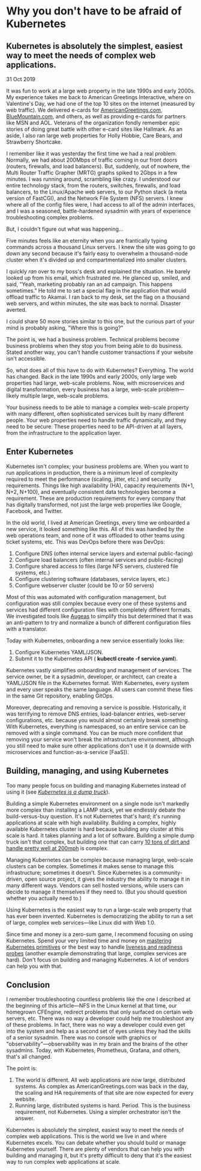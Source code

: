 # Why you don't have to be afraid of Kubernetes

## Kubernetes is absolutely the simplest, easiest way to meet the needs of complex web applications.

31 Oct 2019

It was fun to work at a large web property in the late 1990s and early 2000s. My experience takes me back to American Greetings Interactive, where on Valentine's Day, we had one of the top 10 sites on the internet (measured by web traffic). We delivered e-cards for [AmericanGreetings.com](http://AmericanGreetings.com), [BlueMountain.com](http://BlueMountain.com), and others, as well as providing e-cards for partners like MSN and AOL. Veterans of the organization fondly remember epic stories of doing great battle with other e-card sites like Hallmark. As an aside, I also ran large web properties for Holly Hobbie, Care Bears, and Strawberry Shortcake.

I remember like it was yesterday the first time we had a real problem. Normally, we had about 200Mbps of traffic coming in our front doors (routers, firewalls, and load balancers). But, suddenly, out of nowhere, the Multi Router Traffic Grapher (MRTG) graphs spiked to 2Gbps in a few minutes. I was running around, scrambling like crazy. I understood our entire technology stack, from the routers, switches, firewalls, and load balancers, to the Linux/Apache web servers, to our Python stack (a meta version of FastCGI), and the Network File System (NFS) servers. I knew where all of the config files were, I had access to all of the admin interfaces, and I was a seasoned, battle-hardened sysadmin with years of experience troubleshooting complex problems.

But, I couldn't figure out what was happening...

Five minutes feels like an eternity when you are frantically typing commands across a thousand Linux servers. I knew the site was going to go down any second because it's fairly easy to overwhelm a thousand-node cluster when it's divided up and compartmentalized into smaller clusters.

I quickly _ran_ over to my boss's desk and explained the situation. He barely looked up from his email, which frustrated me. He glanced up, smiled, and said, "Yeah, marketing probably ran an ad campaign. This happens sometimes." He told me to set a special flag in the application that would offload traffic to Akamai. I ran back to my desk, set the flag on a thousand web servers, and within minutes, the site was back to normal. Disaster averted.

I could share 50 more stories similar to this one, but the curious part of your mind is probably asking, "Where this is going?"

The point is, we had a business problem. Technical problems become business problems when they stop you from being able to do business. Stated another way, you can't handle customer transactions if your website isn't accessible.

So, what does all of this have to do with Kubernetes? Everything. The world has changed. Back in the late 1990s and early 2000s, only large web properties had large, web-scale problems. Now, with microservices and digital transformation, every business has a large, web-scale problem—likely multiple large, web-scale problems.

Your business needs to be able to manage a complex web-scale property with many different, often sophisticated services built by many different people. Your web properties need to handle traffic dynamically, and they need to be secure. These properties need to be API-driven at all layers, from the infrastructure to the application layer.

## Enter Kubernetes

Kubernetes isn't complex; your business problems are. When you want to run applications in production, there is a minimum level of complexity required to meet the performance (scaling, jitter, etc.) and security requirements. Things like high availability (HA), capacity requirements (N+1, N+2, N+100), and eventually consistent data technologies become a requirement. These are production requirements for every company that has digitally transformed, not just the large web properties like Google, Facebook, and Twitter.

In the old world, I lived at American Greetings, every time we onboarded a new service, it looked something like this. All of this was handled by the web operations team, and none of it was offloaded to other teams using ticket systems, etc. This was DevOps before there was DevOps:

1. Configure DNS (often internal service layers and external public-facing)
2. Configure load balancers (often internal services and public-facing)
3. Configure shared access to files (large NFS servers, clustered file systems, etc.)
4. Configure clustering software (databases, service layers, etc.)
5. Configure webserver cluster (could be 10 or 50 servers)

Most of this was automated with configuration management, but configuration was still complex because every one of these systems and services had different configuration files with completely different formats. We investigated tools like [Augeas](http://augeas.net/) to simplify this but determined that it was an anti-pattern to try and normalize a bunch of different configuration files with a translator.

Today with Kubernetes, onboarding a new service essentially looks like:

1. Configure Kubernetes YAML/JSON.
2. Submit it to the Kubernetes API ( **kubectl create -f service.yaml**).

Kubernetes vastly simplifies onboarding and management of services. The service owner, be it a sysadmin, developer, or architect, can create a YAML/JSON file in the Kubernetes format. With Kubernetes, every system and every user speaks the same language. All users can commit these files in the same Git repository, enabling GitOps.

Moreover, deprecating and removing a service is possible. Historically, it was terrifying to remove DNS entries, load-balancer entries, web-server configurations, etc. because you would almost certainly break something. With Kubernetes, everything is namespaced, so an entire service can be removed with a single command. You can be much more confident that removing your service won't break the infrastructure environment, although you still need to make sure other applications don't use it (a downside with microservices and function-as-a-service [FaaS]).

## Building, managing, and using Kubernetes

Too many people focus on building and managing Kubernetes instead of using it (see [_Kubernetes is a_ _dump truck_](https://opensource.com/article/19/6/kubernetes-dump-truck)).

Building a simple Kubernetes environment on a single node isn't markedly more complex than installing a LAMP stack, yet we endlessly debate the build-versus-buy question. It's not Kubernetes that's hard; it's running applications at scale with high availability. Building a complex, highly available Kubernetes cluster is hard because building any cluster at this scale is hard. It takes planning and a lot of software. Building a simple dump truck isn't that complex, but building one that can carry [10 tons of dirt and handle pretty well at 200mph](http://crunchtools.com/kubernetes-10-ton-dump-truck-handles-pretty-well-200-mph/) is complex.

Managing Kubernetes can be complex because managing large, web-scale clusters can be complex. Sometimes it makes sense to manage this infrastructure; sometimes it doesn't. Since Kubernetes is a community-driven, open source project, it gives the industry the ability to manage it in many different ways. Vendors can sell hosted versions, while users can decide to manage it themselves if they need to. (But you should question whether you actually need to.)

Using Kubernetes is the easiest way to run a large-scale web property that has ever been invented. Kubernetes is democratizing the ability to run a set of large, complex web services—like Linux did with Web 1.0.

Since time and money is a zero-sum game, I recommend focusing on using Kubernetes. Spend your very limited time and money on [mastering Kubernetes primitives](https://opensource.com/article/19/6/kubernetes-basics) or the best way to handle [liveness and readiness probes](https://srcco.de/posts/kubernetes-liveness-probes-are-dangerous.html) (another example demonstrating that large, complex services are hard). Don't focus on building and managing Kubernetes. A lot of vendors can help you with that.

## Conclusion

I remember troubleshooting countless problems like the one I described at the beginning of this article—NFS in the Linux kernel at that time, our homegrown CFEngine, redirect problems that only surfaced on certain web servers, etc. There was no way a developer could help me troubleshoot any of these problems. In fact, there was no way a developer could even get into the system and help as a second set of eyes unless they had the skills of a senior sysadmin. There was no console with graphics or "observability"—observability was in my brain and the brains of the other sysadmins. Today, with Kubernetes, Prometheus, Grafana, and others, that's all changed.

The point is:

1. The world is different. All web applications are now large, distributed systems. As complex as AmericanGreetings.com was back in the day, the scaling and HA requirements of that site are now expected for every website.
2. Running large, distributed systems is hard. Period. This is the business requirement, not Kubernetes. Using a simpler orchestrator isn't the answer.

Kubernetes is absolutely the simplest, easiest way to meet the needs of complex web applications. This is the world we live in and where Kubernetes excels. You can debate whether you should build or manage Kubernetes yourself. There are plenty of vendors that can help you with building and managing it, but it's pretty difficult to deny that it's the easiest way to run complex web applications at scale.
